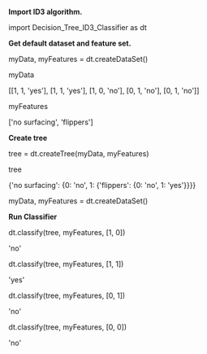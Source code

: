 **Import ID3 algorithm.**

import Decision_Tree_ID3_Classifier as dt


**Get default dataset and feature set.**

myData, myFeatures = dt.createDataSet()

myData

[[1, 1, 'yes'], [1, 1, 'yes'], [1, 0, 'no'], [0, 1, 'no'], [0, 1, 'no']]

myFeatures

['no surfacing', 'flippers']


**Create tree**

tree = dt.createTree(myData, myFeatures)

tree

{'no surfacing': {0: 'no', 1: {'flippers': {0: 'no', 1: 'yes'}}}}

myData, myFeatures = dt.createDataSet()


**Run Classifier**

dt.classify(tree, myFeatures, [1, 0])

'no'

dt.classify(tree, myFeatures, [1, 1])

'yes'

dt.classify(tree, myFeatures, [0, 1])

'no'

dt.classify(tree, myFeatures, [0, 0])

'no'
